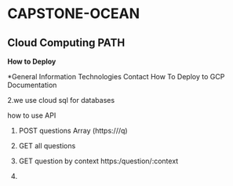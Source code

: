 # CAPSTONE-OCEAN
## Cloud Computing PATH

**How to Deploy**

*General Information
Technologies
Contact
How To Deploy to GCP
Documentation

2.we use cloud sql for databases

how to use API

1. POST questions Array
(https://<apiurl>/q)
  
2. GET all questions

3. GET question by context
https:/question/:context
  
4.
